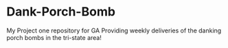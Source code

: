 # Dank-Porch-Bomb
My Project one repository for GA
Providing weekly deliveries of the danking porch bombs in the tri-state area!
